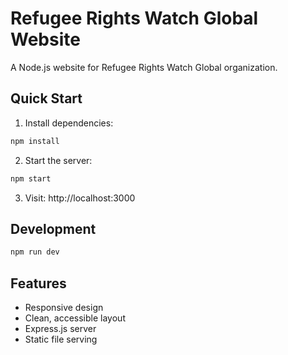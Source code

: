 # Refugee Rights Watch Global Website

A Node.js website for Refugee Rights Watch Global organization.

## Quick Start

1. Install dependencies:
```bash
npm install
```

2. Start the server:
```bash
npm start
```

3. Visit: http://localhost:3000

## Development

```bash
npm run dev
```

## Features

- Responsive design
- Clean, accessible layout
- Express.js server
- Static file serving